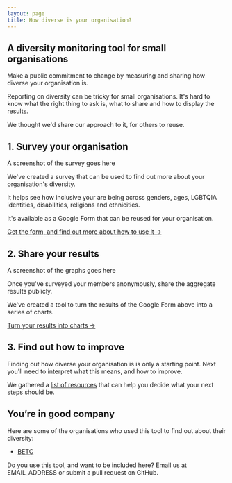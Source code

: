 ```yaml
---
layout: page
title: How diverse is your organisation?
---
```

## A diversity monitoring tool for small organisations

Make a public commitment to change by measuring and sharing how diverse your organisation is.

Reporting on diversity can be tricky for small organisations. It's hard to know what the right thing to ask is, what to share and how to display the results.

We thought we'd share our approach to it, for others to reuse.

## 1. Survey your organisation

<aside>A screenshot of the survey goes here</aside>

We've created a survey that can be used to find out more about your organisation's diversity.

It helps see how inclusive your are being across genders, ages, LGBTQIA identities, disabilities, religions and ethnicities.

It's available as a Google Form that can be reused for your organisation.

[Get the form, and find out more about how to use it &rarr;](/survey-your-organisation)

## 2. Share your results

<aside>A screenshot of the graphs goes here</aside>

Once you've surveyed your members anonymously, share the aggregate results publicly.

We've created a tool to turn the results of the Google Form above into a series of charts.

[Turn your results into charts &rarr;](/)

## 3. Find out how to improve

Finding out how diverse your organisation is is only a starting point. Next you'll need to interpret what this means, and how to improve.

We gathered a [list of resources](/how-to-improve) that can help you decide what your next steps should be.

## You’re in good company

Here are some of the organisations who used this tool to find out about their diversity:

* [BETC](http://www.betcbside.com/blog/2017/4/3/how-diverse-are-we)

Do you use this tool, and want to be included here? Email us at EMAIL_ADDRESS or submit a pull request on GitHub.
